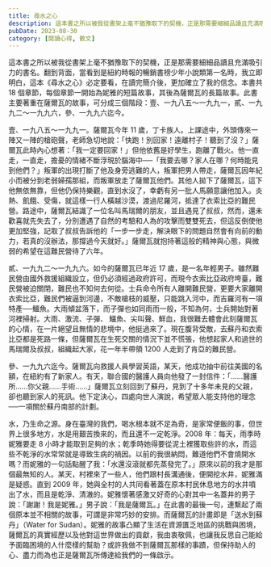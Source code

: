 ```yaml
---
title: 尋水之心
description: 這本書之所以被我從書架上毫不猶豫取下的契機，正是那需要細細品讀且充滿吸引力的書名。翻到背面，當看到是紐約時報的暢銷書榜少年小說類第一名時，我立即明白，這本《尋水之心》必定要看，在讀完簡介後，更加確立了……
pubDate: 2023-08-30
category: [閱讀心得, 散文]
---
```


<!--author: 琳達．蘇．帕克（Linda Sue Park）-->

這本書之所以被我從書架上毫不猶豫取下的契機，正是那需要細細品讀且充滿吸引力的書名。翻到背面，當看到是紐約時報的暢銷書榜少年小說類第一名時，我立即明白，這本《尋水之心》必定要看，在讀完簡介後，更加確立了我的信念。本書共 18 個章節，每個章節一開始為妮雅的短篇故事，其後為薩爾瓦的長篇故事。此書主要著重在薩爾瓦的故事，可分成三個階段：壹、一九八五～一九九一，貳、一九九二～一九九六，參、一九九六迄今。

壹、一九八五～一九九一。薩爾瓦今年 11 歲，丁卡族人。上課途中，外頭傳來一陣又一陣的槍砲聲，老師急切地說：「快跑！別回家！遠離村子！聽到了沒？」薩爾瓦此時內心想著：「我一定要回家！」但他依舊是好學生，跑離了戰火。他一直走，一直走，擔憂的情緒不斷浮現於腦海中──「我要去哪？家人在哪？何時能見到他們？」叛軍的出現打斷了他及身旁逃難的人，叛軍把男人帶走，薩爾瓦因年紀小而被分到老弱婦孺那組，而叛軍放走了薩爾瓦他們。其他人拋下了薩爾瓦，這下他無依無靠，但他仍保持樂觀，直到水沒了，幸虧有另一批人馬願意讓他加入。炎熱、飢餓、受傷，就這樣一行人橫越沙漠，渡過尼羅河，抵達了衣索比亞的難民營。路途中，薩爾瓦結識了一位名叫馬瑞爾的朋友，並且遇見了叔叔，然而，還未歡喜就先失去了，分別遭遇了自然的考驗和人為的攻擊而雙雙死去，但這反倒使他更加堅強，記取了叔叔告訴他的「一步一步走，解決眼下的問題自然會有向前的動力，若真的沒辦法，那撐過今天就好。」薩爾瓦就抱持著這般的精神與心態，與微弱的希望在這難民營待了六年。

貳、一九九二～一九九六。如今的薩爾瓦已年近 17 歲，是一名年輕男子。雖然難民營由國外救援組織設立，但仍必須經過政府許可，而現今衣索比亞政府垮臺，難民營被迫關閉，難民也不知何去何從。士兵命令所有人離開難民營，更要大家離開衣索比亞，難民們被逼到河邊，不敵槍枝的威壓，只能跳入河中，而吉羅河有一項特產──鱷魚。大雨傾盆落下，而子彈也如同雨而一般，不知為何，士兵開始對著河裡掃射。大雨、激流、子彈、 鱷魚、尖叫聲、鮮血，我很難去體會此刻薩爾瓦的心情，在一片絕望且無情的悲境中，他挺過來了。現在腹背受敵，去蘇丹和衣索比亞都是死路一條，但薩爾瓦在生死交關的情況下並不慌張，他想起家人和過世的馬瑞爾及叔叔，組織起大家，花一年半帶領 1200 人走到了肯亞的難民營。

參、一九九六迄今。薩爾瓦向救援人員學習英語，某天，他成功抽中前往美國的名額，在紐約有了新家人。有天，聯合國的醫護人員向他發了一封信件：「……醫護所……你父親……手術……」薩爾瓦立刻回到了蘇丹，見到了十多年未見的父親，卻也聽到家人的死訊。他下定決心，四處向世人演說，希望眾人能支持他的理念──一項關於蘇丹南部的計劃。

水，乃生命之源。身在臺灣的我們，喝水根本就不足為奇，是家常便飯的事，但世界上很多地方，水是用艱苦換來的，而且還不一定乾淨。2008 年：每天，雨季時妮雅要走 8 小時才能取到足夠的水；乾季時她得要從泥土裡獲取些許的水，而這些不乾淨的水常常就是導致生病的禍因。以前的我很納悶，難道他們不會燒開水嗎？而妮雅的一句話點醒了我：「水還沒滾就都先蒸發完了。」原來以前的我才是那個最無知的人。某天，村裡來了一些人，他們跟村長溝通後，便開挖水井，妮雅滿是疑惑。直到 2009 年，她與全村的人共同看著蓋在原本村民休息地方的水井噴出了水，而且是乾淨、清澈的。妮雅懷著感激又好奇的心對其中一名蓋井的男子說：「謝謝！我是妮雅。」男子說：「我是薩爾瓦。」在此書的最後一句，連繫起了兩個原本並不相關的故事，可謂是非常巧妙的安排。而薩爾瓦的計畫即是「送水到蘇丹」（Water for Sudan）。妮雅的故事凸顯了生活在資源匱乏地區的挑戰與困境，薩爾瓦的真實經歷以及他對這世界做出的貢獻，我由衷敬佩，也讓我反思自己能給予面臨困境的人什麼樣的幫助？或許我做不到薩爾瓦那樣的事蹟，但保持助人的心、盡力而為也正是薩爾瓦所傳達給我們的一條啟示。
